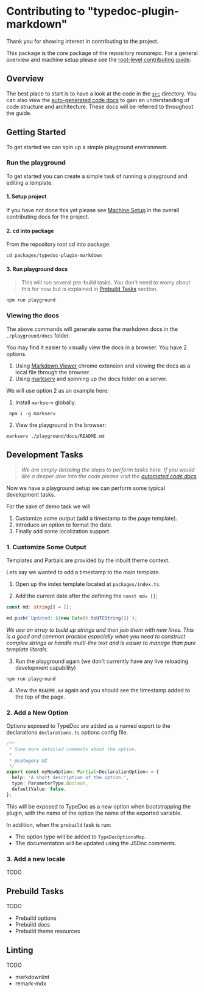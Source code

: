 # Contributing to "typedoc-plugin-markdown"

Thank you for showing interest in contributing to the project.

This package is the core package of the repository monorepo. For a general overview and machine setup please see the [root-level contributing guide](../../CONTRIBUTING.md).

## Overview

The best place to start is to have a look at the code in the [`src`](./src) directory.
You can also view the [auto-generated code docs]() to gain an understanding of code structure and architecture.
These docs will be referred to throughout the guide.

## Getting Started

To get started we can spin up a simple playground environment.

### Run the playground

To get started you can create a simple task of running a playground and editing a template.

#### 1. Setup project

If you have not done this yet please see [Machine Setup]() in the overall contributing docs for the project.

#### 2. cd into package

From the repository root cd into package.

```shell
cd packages/typedoc-plugin-markdown
```

#### 3. Run playground docs

> This will run several pre-build tasks. You don't need to worry about this for now but is explained in [Prebuild Tasks]() section.

```shell
npm run playground
```

### Viewing the docs

The above commands will generate some the markdown docs in the `./playground/docs` folder.

You may find it easier to visually view the docs in a browser. You have 2 options.

1. Using [Markdown Viewer](https://chromewebstore.google.com/detail/markdown-viewer/ckkdlimhmcjmikdlpkmbgfkaikojcbjk?hl=en&pli=1) chrome extension and viewing the docs as a local file through the browser.
2. Using [markserv](https://www.npmjs.com/package/markserv) and spinning up the docs folder on a server.

We will use option 2 as an example here:

1. Install `markserv` globally.

```
 npm i -g markserv
```

2. View the playground in the browser:

```
markserv ./playground/docs/README.md
```

## Development Tasks

> _We are simply detailing the steps to perform tasks here. If you would like a deeper dive into the code please visit the [automated code docs]()._

Now we have a playground setup we can perform some typical development tasks.

For the sake of demo task we will

1. Customize some output (add a timestamp to the page template).
2. Introduce an option to format the date.
3. Finally add some localization support.

### 1. Customize Some Output

Templates and Partials are provided by the inbuilt theme context.

Lets say we wanted to add a timestamp to the main template.

1. Open up the index template located at `packages/index.ts`.

2. Add the current date after the defining the `const md= []`;

```ts
const md: string[] = [];

md.push(`Updated: ${new Date().toUTCString()}`);
```

_We use an array to build up strings and then join them with new lines. This is a good and common practice especially when you need to construct complex strings or handle multi-line text and is easier to manage than pure template literals._

3. Run the playground again (we don't currently have any live reloading development capability)

```
npm run playground
```

4. View the `README.md` again and you should see the timestamp added to the top of the page.

### 2. Add a New Option

Options exposed to TypeDoc are added as a named export to the declarations `declarations.ts` options config file.

```ts
/**
 * Some more detailed comments about the option.
 *
 * @category UI
 */
export const myNewOption: Partial<DeclarationOption> = {
  help: 'A short description of the option.',
  type: ParameterType.Boolean,
  defaultValue: false,
};
```

This will be exposed to TypeDoc as a new option when bootstrapping the plugin, with the name of the option the name of the exported variable.

In addition, when the `prebuild` task is run:

- The option type will be added to `TypeDocOptionsMap`.
- The documentation will be updated using the JSDoc comments.

### 3. Add a new locale

TODO

## Prebuild Tasks

TODO

- Prebuild options
- Prebuild docs
- Prebuild theme resources

## Linting

TODO

- markdownlint
- remark-mdx
